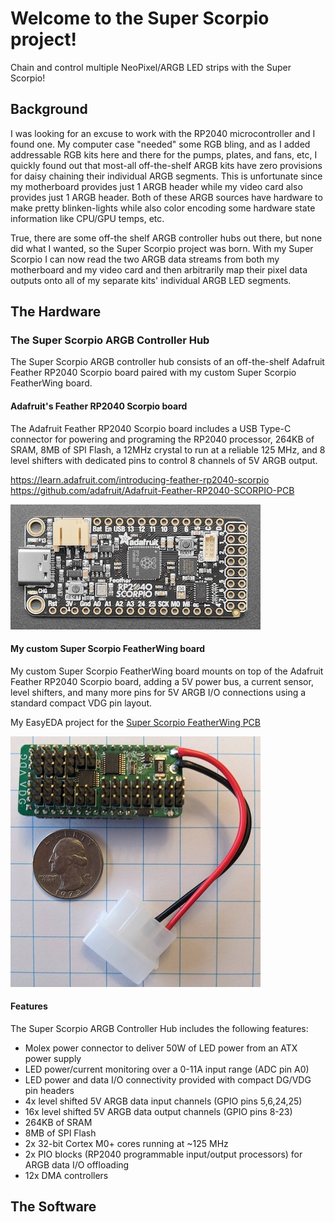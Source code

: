# Welcome to the Super Scorpio project!
Chain and control multiple NeoPixel/ARGB LED strips with the Super Scorpio!

## Background
I was looking for an excuse to work with the RP2040 microcontroller and I found one. My computer case "needed" some RGB
bling, and as I added addressable RGB kits here and there for the pumps, plates, and fans, etc, I quickly found out
that most-all off-the-shelf ARGB kits have zero provisions for daisy chaining their individual ARGB segments. This is
unfortunate since my motherboard provides just 1 ARGB header while my video card also provides just 1 ARGB header. Both
of these ARGB sources have hardware to make pretty blinken-lights while also color encoding some hardware state
information like CPU/GPU temps, etc.

True, there are some off-the shelf ARGB controller hubs out there, but none did what I wanted, so the Super Scorpio
project was born. With my Super Scorpio I can now read the two ARGB data streams from both my motherboard and my video
card and then arbitrarily map their pixel data outputs onto all of my separate kits' individual ARGB LED segments.

## The Hardware
### The Super Scorpio ARGB Controller Hub
The Super Scorpio ARGB controller hub consists of an off-the-shelf Adafruit Feather RP2040 Scorpio board paired with my
custom Super Scorpio FeatherWing board.

#### Adafruit's Feather RP2040 Scorpio board
The Adafruit Feather RP2040 Scorpio board includes a USB Type-C connector for powering and programing the RP2040
processor, 264KB of SRAM, 8MB of SPI Flash, a 12MHz crystal to run at a reliable 125 MHz, and 8 level shifters with
dedicated pins to control 8 channels of 5V ARGB output.

https://learn.adafruit.com/introducing-feather-rp2040-scorpio
https://github.com/adafruit/Adafruit-Feather-RP2040-SCORPIO-PCB

![Adafruit Feather RP2040 Scorpio](assets/images/RP2040-Scorpio.jpg)

#### My custom Super Scorpio FeatherWing board
My custom Super Scorpio FeatherWing board mounts on top of the Adafruit Feather RP2040 Scorpio board, adding a 5V power
bus, a current sensor, level shifters, and many more pins for 5V ARGB I/O connections using a standard compact VDG pin
layout.

My EasyEDA project for the [Super Scorpio FeatherWing PCB](https://oshwlab.com/steffenyount/drgb-controller_copy_copy_copy_copy)

![Super Scorpio FeatherWing board](assets/images/Super_Scorpio_FeatherWing_v3_small.jpg)

#### Features
The Super Scorpio ARGB Controller Hub includes the following features:
* Molex power connector to deliver 50W of LED power from an ATX power supply
* LED power/current monitoring over a 0-11A input range (ADC pin A0)
* LED power and data I/O connectivity provided with compact DG/VDG pin headers
* 4x level shifted 5V ARGB data input channels (GPIO pins 5,6,24,25)
* 16x level shifted 5V ARGB data output channels (GPIO pins 8-23)
* 264KB of SRAM
* 8MB of SPI Flash
* 2x 32-bit Cortex M0+ cores running at ~125 MHz
* 2x PIO blocks (RP2040 programmable input/output processors) for ARGB data I/O offloading
* 12x DMA controllers

## The Software
